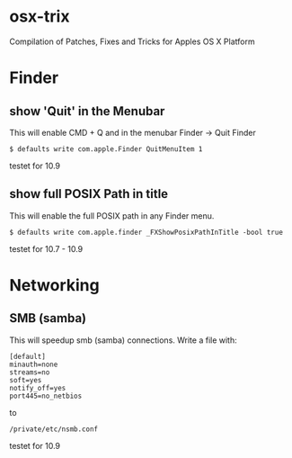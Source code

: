 osx-trix
========

Compilation of Patches, Fixes and Tricks for Apples OS X Platform

# Finder
## show 'Quit' in the Menubar
This will enable CMD + Q and in the menubar Finder -> Quit Finder

    $ defaults write com.apple.Finder QuitMenuItem 1

testet for 10.9

## show full POSIX Path in title
This will enable the full POSIX path in any Finder menu.

    $ defaults write com.apple.finder _FXShowPosixPathInTitle -bool true
    
testet for 10.7 - 10.9

# Networking

## SMB (samba)
This will speedup smb (samba) connections. Write a file with:

```
[default]
minauth=none
streams=no
soft=yes
notify_off=yes
port445=no_netbios
```

to

    /private/etc/nsmb.conf

testet for 10.9


